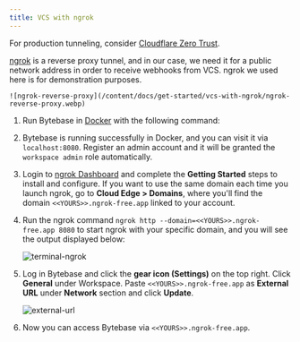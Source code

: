 ```yaml
---
title: VCS with ngrok
---
```


<HintBlock type="info">

For production tunneling, consider [Cloudflare Zero Trust](https://developers.cloudflare.com/cloudflare-one/connections/connect-networks/).

</HintBlock>

[ngrok](https://ngrok.com/) is a reverse proxy tunnel, and in our case, we need it for a public network address in order to receive webhooks from VCS. ngrok we used here is for demonstration purposes.

    ![ngrok-reverse-proxy](/content/docs/get-started/vcs-with-ngrok/ngrok-reverse-proxy.webp)

1. Run Bytebase in [Docker](https://www.docker.com/) with the following command:

   <IncludeBlock url="/docs/get-started/install/terminal-docker-run-volume"></IncludeBlock>

1. Bytebase is running successfully in Docker, and you can visit it via `localhost:8080`. Register an admin account and it will be granted the `workspace admin` role automatically.

1. Login to [ngrok Dashboard](https://dashboard.ngrok.com/get-started/setup) and complete the **Getting Started** steps to install and configure. If you want to use the same domain each time you launch ngrok, go to **Cloud Edge > Domains**, where you'll find the domain `<<YOURS>>.ngrok-free.app` linked to your account.

1. Run the ngrok command `ngrok http --domain=<<YOURS>>.ngrok-free.app 8080` to start ngrok with your specific domain, and you will see the output displayed below:

   ![terminal-ngrok](/content/docs/get-started/vcs-with-ngrok/ngrok-terminal.webp)

1. Log in Bytebase and click the **gear icon (Settings)** on the top right. Click **General** under Workspace. Paste `<<YOURS>>.ngrok-free.app` as **External URL** under **Network** section and click **Update**.

   ![external-url](/content/docs/get-started/vcs-with-ngrok/bb-external-url.webp)

1. Now you can access Bytebase via `<<YOURS>>.ngrok-free.app`.
